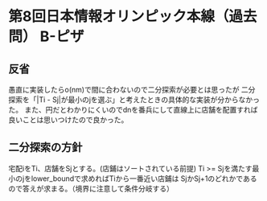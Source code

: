 # 第8回日本情報オリンピック本線（過去問） B-ピザ

## 反省

愚直に実装したらo(nm)で間に合わないので二分探索が必要とは思ったが
二分探索を「|Ti - Sj|が最小のjを選ぶ」と考えたときの具体的な実装が分からなかった。
また、円だとわかりにくいのでdnを番兵にして直線上に店舗を配置すれば良いことは思いつけたので良かった。

## 二分探索の方針

宅配iをTi、店舗をSjとする。(店鋪はソートされている前提)
Ti >= Sjを満たす最小のjをlower_boundで求めればTiから一番近い店鋪は
SjかSj+1のどれかであるので答えが求まる。（境界に注意して条件分岐する）
